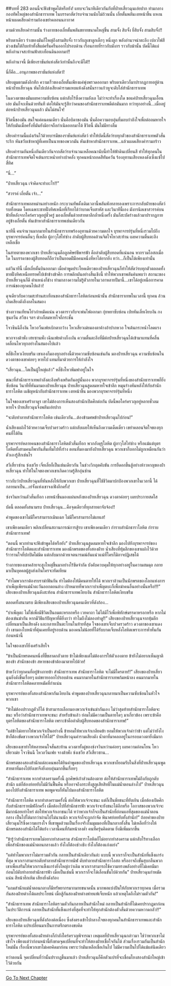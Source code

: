 ##บทที่ 283 ตอนนี้จะฟังข้าพูดได้หรือยัง!
แทบจะวินาทีเดียวกันกับที่ป๋ายเสี่ยวฉุนเอ่ยปาก ท่ามกลางกองทัพใหญ่ของสำนักธาราเทพ ในบรรดาสัตว์รบจำนวนนับไม่ถ้วนนั้น เถี่ยตั้นพลันเงยหน้าขึ้น แหงนหน้าแผดเสียงคำรามก้องเขย่าคลอนนภากาศ

ตามด้วยเสียงคำรามนั้น ร่างกายของเถี่ยตั้นพลันขยายขนาดใหญ่ขึ้น สามจั้ง สิบจั้ง ยี่สิบจั้ง สามสิบจั้ง!!

พริบตาเดียว ร่างของมันก็ใหญ่ถึงสามสิบจั้ง ราวกับภูเขาลูกเล็กๆ หนึ่งลูก พลังอำนาจน่าตะลึง เปลวไฟสีม่วงเข้มใต้กีบเท้าทั้งสี่แผ่ครั่นครืนออกไปรอบด้าน เรือนกายที่ราวกับมังกร ราวกับม้านั้น บัดนี้ได้แผ่พลังอำนาจสะท้านฟ้าสะเทือนดินออกมา!!

พลังอำนาจนี้ มีเพียงราชันย์แห่งสัตว์เท่านั้นถึงจะมีได้!!

นี่ก็คือ...อานุภาพของราชันย์แห่งสัตว์!

เสียงตูมตามดังอึกทึก ความเร็วของเถี่ยตั้นเพียงแค่พุ่งพรวดออกมา พริบตาเดียวก็มาปรากฏกายอยู่ด้านหน้าป๋ายเสี่ยวฉุน หันไปเปล่งเสียงคำรามแหบแห้งดังสนั่นราวแก้วหูจะดับใส่สำนักธาราเทพ

ในดวงตาของมันเผยความซับซ้อน แต่กลับไร้ซึ่งความลังเล ไม่ว่าจะทำเรื่องใด ขอแค่ป๋ายเสี่ยวฉุนเอื้อนเอ่ย มันก็จะเห็นด้วยทันที ต่อให้มันจะรู้สึกว่าคนของสำนักธาราเทพดีต่อมันมาก ทว่าทุกอย่างนี้...เมื่ออยู่ต่อหน้าป๋ายเสี่ยวฉุนแล้ว มันไม่สนใจ!

ชีวิตนี้ของมัน สนใจแค่คนคนเดียว นั่นคือบิดาของมัน นั่นคือความอบอุ่นที่มอบกำลังใจเพื่อต่อลมหายใจให้กับมันเมื่อครั้งที่มันยังมิอาจถือกำเนิดออกมาได้ ชีวิตนี้ มันไม่มีทางลืม

เสียงคำรามนี้แฝงเร้นไว้ด้วยบารมีของราชันย์แห่งสัตว์ ทำให้บัดนี้สัตว์รบทุกตัวของสำนักธาราเทพตัวสั่นระริก หันขวับเข้าหาผู้ที่เคยเป็นนายของพวกมัน หันเข้าหาสำนักธาราเทพ...แล้วแผดเสียงคำรามกร้าว

เสียงคำรามอันหนึ่งอันเดียวกันจากสัตว์รบจำนวนเหลือคณานับนี้ทำให้ฟ้าดินเปลี่ยนสี ทำให้ทุกคนในสำนักธาราเทพจิตใจเต้นกระหน่ำอย่างบ้าคลั่ง ทุกคนหน้าถอดสีทันควัน ร้องอุทานเสียงหลงดังเซ็งแซ่ไปสี่ทิศ

“นี่...”

“ป๋ายเสี่ยวฉุน เจ้าคิดจะทำอะไร!!”

“สวรรค์ เถี่ยตั้น เจ้า...”

สำนักธาราเทพอลหม่านอย่างหนัก กระบวนทัพดั้งเดิมเวลานี้พลันพังทลายลงเพราะการกลับฝ่ายของสัตว์รบทั้งหมด โดยเฉพาะชายฝั่งทิศเหนือที่เรียกได้ว่าบาดเจ็บสาหัส และวินาทีนี้เอง มังกรนิลเขาสวรรค์บนฟ้าที่หลังจากใคร่ครวญอยู่ชั่วครู่ มองเถี่ยตั้นด้วยสายตาลึกล้ำหนึ่งครั้ง มันก็สะบัดร่างแล้วมาปรากฏกายอยู่ข้างเถี่ยตั้น หันเข้าหาสำนักธาราเทพเช่นเดียวกัน

นาทีนี้ คนจำนวนมากมายในสำนักธาราเทพร้องอุทานด้วยความตกใจ บุรพาจารย์รุ่นที่หนึ่งรวมไปถึงบุรพาจารย์คนอื่นๆ ที่เหลือ ผู้อาวุโสไท่ซ่าง ลำดับผู้สืบทอดล้วนจิตใจไหวสะท้าน เผยความตื่นตะลึงเหลือเชื่อ

ในสายตาของพวกเขา ป๋ายเสี่ยวฉุนคือลูกศิษย์ชีพจรฟ้า คือลำดับผู้สืบทอดที่แน่นอน หากรวมโอสถเมื่อใด ในบรรดาของผู้สืบทอดก็ถือว่าเป็นยอดฝีมือคนหนึ่งที่หาได้ยากยิ่ง ทว่า...ก็เป็นได้เพียงเท่านั้น

แต่วินาทีนี้ เมื่อเถี่ยตั้นบินออกมา เมื่อคำพูดประโยคเดียวของป๋ายเสี่ยวฉุนก็ทำให้สัตว์รบทุกตัวตลอดทั้งชายฝั่งทิศเหนือทรยศไปเข้าข้างข้าศึก การพลิกผันอย่างสิ้นเชิงนี้ ทำให้พวกเขาพลันค้นพบว่า สถานะของป๋ายเสี่ยวฉุนก็ดี ตำแหน่งก็ช่าง ท่ามกลางความไม่รู้ตัวภายในเวลาหลายปีมานี้...เขาได้อยู่เหนือการคาดการณ์ของทุกคนไปแล้ว!

ดุจเดียวกับความสะท้านสะเทือนของสำนักธาราโลหิตก่อนหน้านั้น สำนักธาราเทพในเวลานี้ ทุกคน ล้วนเกิดเสียงดังอึงอลในสมอง

ซ่างกวานเทียนโย่วกำหมัดแน่น ดวงตาราวกับจะพ่นไฟออกมา กุ่ยหยาซับซ่อน เป่ยหันเลี่ยเงียบงัน กงซุนอวิ๋น สวีซง ฯลฯ ต่างก็ลมหายใจถี่กระชั้น

โจวซินฉีอึ้งงัน โหวอวิ๋นเฟยเบิกตากว้าง โหวเสี่ยวเม่ยมองตาค้างอ้าปากหวอ ใจเต้นกระหน่ำโลดแรง

พวกจางต้าพั่ง เฮยซานพั่ง เฉินเฟยต่างก็งงงัน ความตื่นตะลึงที่มีต่อป๋ายเสี่ยวฉุนได้เข้ามาแทนที่คลื่นเคลื่อนไหวทุกอย่างในสมองไปแล้ว

หลี่ชิงโหวเงียบขรึม เขาเองก็มองทุกอย่างนี้ด้วยความซับซ้อนเช่นกัน มองป๋ายเสี่ยวฉุน ความซับซ้อนในดวงตาของเขาค่อยๆ หายไป แทนที่มาด้วยการให้กำลังใจ

“เสี่ยวฉุน...โตเป็นผู้ใหญ่แล้ว” หลี่ชิงโหวพึมพำอยู่ในใจ

ขณะที่สำนักธาราเทพกำลังตะลึงพรึงเพริดกันอยู่นั้นเอง พวกบุรพาจารย์รุ่นที่หนึ่งของสำนักธาราเทพก็ยิ่งซับซ้อน วินาทีที่หันมามองป๋ายเสี่ยวฉุน ป๋ายเสี่ยวฉุนสูดลมหายใจเข้าลึก หมุนร่างหันหลังให้กับสำนักธาราโลหิต เผชิญหน้ากับสำนักธาราเทพ เงยหน้าขึ้น มองพวกบุรพาจารย์รุ่นที่หนึ่ง

ในใจของเขาเศร้าอาดูร เขาไม่ต้องการเห็นสองสำนักเปิดศึกต่อกัน บัดนี้พอใคร่ครวญอยู่หลายชั่วลมหายใจ ป๋ายเสี่ยวฉุนจึงพลันเอ่ยปาก

“จะดับทำลายสำนักธาราโลหิต เช่นเดียวกัน...ต้องข้ามศพข้าป๋ายเสี่ยวฉุนไปก่อน!”

น้ำเสียงแฝงไว้ด้วยความเจ็บปวดรวดร้าว แต่กลับเผยให้เห็นถึงความเด็ดเดี่ยว เขย่าคลอนจิตใจของทุกคนที่ได้ยิน

บุรพาจารย์หลายคนของสำนักธาราโลหิตตัวสั่นเยือก พวกอังคุฐโลหิต ผู้อาวุโสไท่ซ่าง หรือแม้แต่บุตรโลหิตทั้งสามคนก็พากันสั่นเทิ้มไปทั้งร่าง ตอนที่มองมายังป๋ายเสี่ยวฉุน พวกเขาก็บอกไม่ถูกเหมือนกันว่าตัวเองรู้สึกเช่นไร

สวีเสี่ยวซ่าน ซ่งเชวีย เจี่ยเลี่ยก็เป็นเช่นเดียวกัน ในช่วงวิกฤตคับขัน การยืดอกขึ้นสู้อย่างห้าวหาญของป๋ายเสี่ยวฉุน ทำให้ในใจของพวกเขาเกิดความรู้สึกอุ่นซ่าน

ราวกับว่าป๋ายเสี่ยวฉุนที่หันหลังให้กับพวกเขา ป๋ายเสี่ยวฉุนที่ใช้ชีวิตมาปกป้องพวกเขาในเวลานี้ ได้กลายมาเป็น...เย่จั้งแห่งเขาจงเฟิงอีกครั้ง!

ซ่งจวินหว่านตัวสั่นเยือก เงยหน้าขึ้นมองแผ่นหลังของป๋ายเสี่ยวฉุน ดวงตาค่อยๆ เผยประกายสดใส

บัดนี้ ตลอดทั้งสนามรบ ป๋ายเสี่ยวฉุน...คือจุดเดียวที่ทุกสายตาจับจ้อง!!

คำพูดของเขาไม่มีใครสามารถเมินเฉย ไม่มีใครสามารถไม่แยแส!

เขาเพียงคนเดียว พลิกเปลี่ยนสถานการณ์การสู้รบ เขาเพียงคนเดียว กำราบสำนักธาราโลหิต กำราบสำนักธาราเทพ!

“ตอนนี้ พวกท่านจะฟังข้าพูดได้หรือยัง” ป๋ายเสี่ยวฉุนสูดลมหายใจเข้าลึก มองไปยังบุรพาจารย์ของสำนักธาราโลหิตและสำนักธาราเทพ มองนักพรตของทั้งสองฝ่าย น้ำเสียงที่ทุ้มลึกของเขาแฝงไว้ด้วยร้าวรานใจที่ปกปิดไม่มิด แต่กลับมากด้วยเจตนารมณ์อันแน่วแน่ที่ใครก็มิอาจปฏิเสธได้

ร่างกายของเขาคล้ายจะสูงใหญ่ขึ้นมาอย่างไร้ขีดจำกัด บังคับควบคุมให้ทุกอย่างอยู่ในความสมดุล กลายมาเป็นบุคคลผู้สูงส่งเกินใครจะทัดเทียม

“ทำไมพวกเราต้องรบราฆ่าฟันกัน ทำไมต้องให้มีคนตายให้ได้ พวกเราล้วนเป็นนักพรตของโลกแห่งการบำเพ็ญเพียรแม่น้ำตะวันออกตอนล่าง เป้าหมายที่พวกเราบำเพ็ญตบะก็เพื่อฆ่าคนอื่นอย่างนั้นหรือ!!!” เสียงของป๋ายเสี่ยวฉุนดังสะท้อน สำนักธาราเทพเงียบงัน สำนักธาราโลหิตเงียบขรึม

ตลอดทั้งสนามรบ มีเพียงเสียงของป๋ายเสี่ยวฉุนคนเดียวที่ดังก้อง...

“บำเพ็ญตะ ไม่ใช่เพื่อมีชีวิตเป็นอมตะหรอกหรือ เวทคาถา ไม่ได้มีไว้เพื่อพิทักษ์มรรคาหรอกหรือ หากไม่ต้องเข่นฆ่ากัน หากมีวิธีแก้ปัญหาที่ดียิ่งกว่า ทำไมถึงไม่ลองทำดู!!” เสียงของป๋ายเสี่ยวฉุนจากทุ้มลึกเปลี่ยนมาเป็นเสียงดัง และกลายเป็นตะโกนในท้ายที่สุด ใจของเขาเจ็บปวดรวดร้าว ดวงตาของเขาแดงก่ำ เขามองใบหน้าที่คุ้นเคยที่อยู่รอบด้าน มองคนไม่น้อยที่ได้รับบาดเจ็บหลั่งโลหิตเพราะการห้ำหั่นกันก่อนหน้านี้

ในใจของเขาก็ยิ่งเศร้าเสียใจ

“ข้าเป็นนักพรตคนหนึ่งที่ขี้ขลาดกลัวตาย ข้าไม่เพียงแต่ไม่ต้องการให้ตัวเองตาย ข้ายังไม่อยากเห็นญาติของข้า สำนักของข้า สหายของข้าต้องมาตายไปด้วย!

ข้าหวังว่าทุกคนที่อยู่ข้างกายข้า สำนักธาราเทพ สำนักธาราโลหิต จะไม่มีใครตาย!!” เสียงของป๋ายเสี่ยวฉุนยิ่งดังขึ้นเรื่อยๆ แผ่ขยายออกไปรอบด้าน คนมากมายในสำนักธาราเทพก้มหน้าลง คนมากมายในสำนักธาราโลหิตคลายหมัดที่กำแน่น

บุรพาจารย์ของทั้งสองสำนักพากันเงียบงัน คำพูดของป๋ายเสี่ยวฉุนกลายมาเป็นความซับซ้อนในหัวใจพวกเขา

“ข้าไม่ต้องปรากฏตัวก็ได้ ข้าสามารถเลือกมองพวกเจ้าเข่นฆ่ากันเอง ไม่ว่าสุดท้ายสำนักธาราโลหิตจะชนะ หรือว่าสำนักธาราเทพจะชนะ สำหรับข้าแล้ว ย่อมไม่มีความเป็นตายใดๆ มาเกี่ยวข้อง เพราะข้าคือบุตรโลหิตของสำนักธาราโลหิต เพราะข้าคือลำดับผู้สืบทอดของสำนักธาราเทพ!”

“แต่ข้าไม่อยากให้พวกเจ้าเป็นอย่างนี้ ข้ายอมให้พวกเจ้าเกลียดข้า ยอมให้พวกเจ้าด่าว่าข้า แต่ไม่ว่ายังไงข้าก็ต้องขัดขวางพวกเจ้าให้ได้!” ป๋ายเสี่ยวฉุนคำรามเสียงดัง น้ำตาที่มาคลออยู่ในกรอบดวงตายิ่งมีมาก

เสียงของเขาทำให้หลายคนใจสั่นสะท้าน ดวงตาทั้งคู่ของซ่งจวินหว่านค่อยๆ เผยความอ่อนโยน โหวเสี่ยวเม่ย โจวซินฉี โหวอวิ๋นเฟย จางต้าพั่ง ซ่งเชวีย สวีเสี่ยวซาน...

นักพรตของสองสำนักแต่ละคนพอได้ยินคำพูดของป๋ายเสี่ยวฉุน พวกเขาก็ยอมรับในสิ่งที่ป๋ายเสี่ยวฉุนพูด สายตาที่มองไปยังเขาจึงยิ่งอบอุ่นมากขึ้นเรื่อยๆ

“สำนักธาราเทพ หากทำสงครามครั้งนี้ ลูกศิษย์เก้าส่วนต้องตาย ต่อให้สำนักธาราเทพไม่ถึงกับถูกดับสำนัก แต่ก็ต้องย่อยยับไม่มีวันฟื้นคืน หรืออาจถึงกระทั่งสูญเสียสิทธิ์ในแม่น้ำตอนล่างไป” ป๋ายเสี่ยวฉุนมองไปยังสำนักธาราเทพ พอพูดจบก็หันไปมองสำนักธาราโลหิต

“สำนักธาราโลหิต หากทำสงครามครั้งนี้ ต่อให้พวกเจ้าจะชนะ แต่ก็เป็นชัยชนะที่ยับเยิน เมื่อต้องเปิดศึกกับสำนักธาราทมิฬอีกครั้ง เมื่อต้องไปที่สำนักธารฟ้า พวกเจ้าจะยังชนะได้อีกหรือ โอกาสของพวกเจ้าจะมีมากน้อยเท่าไหร่ ต่อให้พวกเจ้าเอาชนะได้ ทว่าพวกเจ้าก็จะเป็นสำนักที่อ่อนแอที่สุดของแม่น้ำตอนกลาง เป็นไปได้มากว่าผ่านไปไม่นานนัก พวกเจ้าก็จะถูกกำจัด พินาศย่อยยับทั้งสำนัก!” ถ้อยคำของป๋ายเสี่ยวฉุนไร้ซึ่งความเกรงใจ ที่เขาพูดล้วนเป็นเรื่องจริงในมุมมองที่เป็นกลางทั้งสิ้น ไม่เหลือที่ว่างให้นักพรตสองสำนักได้โต้แย้ง เวลานี้คนที่ก้มหน้าลงต่ำ คนที่ครุ่นคิดตาม ยิ่งมีเพิ่มมากขึ้น

“ข้ารู้ว่าสำนักธาราเทพไม่อยากทำสงคราม สำนักธาราโลหิตก็ไม่อยากทำสงคราม แต่กลับไร้ทางเลือก เพื่อสำนักของแม่น้ำตอนกลางแล้ว ยังไงก็ต้องช่วงชิง ยังไงก็ต้องแก่งแย่ง”

“แต่ทำไมพวกเราไม่มารวมตัวกัน กลายเป็นสำนักเดียวกันล่ะ แบบนี้ พวกเราก็จะเป็นสำนักที่แข็งแกร่งที่สุด พวกเราสามารถดับทำลายสำนักธาราทมิฬ ดับทำลายสำนักธาราโอสถ หรืออาจถึงขั้นฮุบกลืนพวกเขาเพื่อเสริมให้พวกเราแข็งแกร่งยิ่งใหญ่กว่าเดิม พวกเราสามารถใช้ความทรงพลังอย่างที่ไม่เคยมีมาก่อนไปดับทำลายสำนักธารฟ้า เมื่อเป็นเช่นนี้ พวกเราก็จะได้เลื่อนขั้นไปด้วยกัน” ป๋ายเสี่ยวฉุนกำหมัดแน่น สีหน้าฮึกเหิม เสียงยิ่งดังก้อง

“แถมสำนักแม่น้ำตอนกลางก็มีทรัพยากรมากมายขนาดนั้น มากพอแบ่งปันให้กับพวกเราทุกคน เมื่อรวมกันสองฝ่ายต่างได้ผลประโยชน์ เมื่อสู้กันสองฝ่ายต่างพ่ายแพ้เจ็บหนัก แล้วเหตุใดถึงไม่รวมตัวกัน!”

“สำนักธาราเทพ สำนักธาราโลหิตรวมตัวกันกลายเป็นสำนักใหม่ กลายเป็นสำนักที่ไม่เคยปรากฏมาก่อนในประวัติการณ์ กลายเป็นสำนักที่แข็งแกร่งที่สุดที่จะทำให้ทุกสำนักต้องตัวสั่นด้วยความหวาดกลัว!!”

เสียงของป๋ายเสี่ยวฉุนที่ดังก้องต่อเนื่อง ซึ่งส่งตรงเข้าไปกลางใจของทุกคนในสำนักธาราเทพและสำนักธาราโลหิต แปรเปลี่ยนมาเป็นการตรึกตรองขบคิด

บุรพาจารย์ของทั้งสองฝ่ายต่างก็กำลังใคร่ครวญพิจารณา เหตุผลที่ป๋ายเสี่ยวฉุนกล่าวมา ใช่ว่าพวกเขาไม่เข้าใจ เพียงแต่ว่าก่อนหน้านี้ยังขาดจุดเปลี่ยนที่จะทำให้สองฝ่ายเชื่อใจกันได้ ส่วนเรื่องรวมกันเป็นสำนักใหม่นั้น เรื่องนี้พวกเขาไม่เคยคิดมาก่อน เพราะว่ามันเหลือเชื่อเกินไป ไม่มีความเป็นไปได้แม้แต่นิดเดียว

ทว่าตอนนี้ จุดเปลี่ยนที่ว่านั้นปรากฏขึ้นมาแล้ว ป๋ายเสี่ยวฉุนก็คือตัวแปรที่จะเชื่อมโยงสองสำนักใหญ่เข้าไว้ด้วยกัน

------


[Go To Next Chapter]( ./101.md)